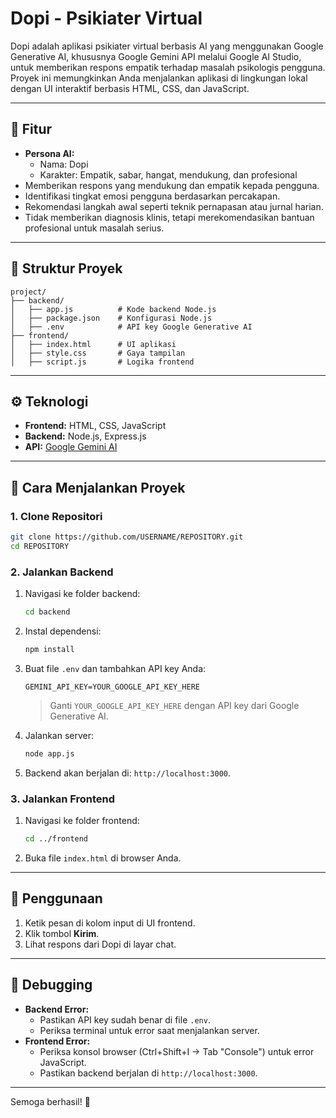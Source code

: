 # Dopi - Psikiater Virtual

Dopi adalah aplikasi psikiater virtual berbasis AI yang menggunakan Google Generative AI, khususnya Google Gemini API melalui Google AI Studio, untuk memberikan respons empatik terhadap masalah psikologis pengguna. Proyek ini memungkinkan Anda menjalankan aplikasi di lingkungan lokal dengan UI interaktif berbasis HTML, CSS, dan JavaScript.

---

## 🎯 Fitur

- **Persona AI:**
  - Nama: Dopi
  - Karakter: Empatik, sabar, hangat, mendukung, dan profesional
- Memberikan respons yang mendukung dan empatik kepada pengguna.
- Identifikasi tingkat emosi pengguna berdasarkan percakapan.
- Rekomendasi langkah awal seperti teknik pernapasan atau jurnal harian.
- Tidak memberikan diagnosis klinis, tetapi merekomendasikan bantuan profesional untuk masalah serius.

---

## 📂 Struktur Proyek

```
project/
├── backend/
│   ├── app.js          # Kode backend Node.js
│   ├── package.json    # Konfigurasi Node.js
│   ├── .env            # API key Google Generative AI
├── frontend/
│   ├── index.html      # UI aplikasi
│   ├── style.css       # Gaya tampilan
│   ├── script.js       # Logika frontend
```

---

## ⚙️ Teknologi

- **Frontend:** HTML, CSS, JavaScript
- **Backend:** Node.js, Express.js
- **API:** [Google Gemini AI](https://aistudio.google.com/prompts/new_chat)

---

## 🚀 Cara Menjalankan Proyek

### 1. Clone Repositori

```bash
git clone https://github.com/USERNAME/REPOSITORY.git
cd REPOSITORY
```

### 2. Jalankan Backend

1. Navigasi ke folder backend:
   ```bash
   cd backend
   ```
2. Instal dependensi:
   ```bash
   npm install
   ```
3. Buat file `.env` dan tambahkan API key Anda:
   ```env
   GEMINI_API_KEY=YOUR_GOOGLE_API_KEY_HERE
   ```
   > Ganti `YOUR_GOOGLE_API_KEY_HERE` dengan API key dari Google Generative AI.
4. Jalankan server:
   ```bash
   node app.js
   ```
5. Backend akan berjalan di: `http://localhost:3000`.

### 3. Jalankan Frontend

1. Navigasi ke folder frontend:
   ```bash
   cd ../frontend
   ```
2. Buka file `index.html` di browser Anda.

---

## 📌 Penggunaan

1. Ketik pesan di kolom input di UI frontend.
2. Klik tombol **Kirim**.
3. Lihat respons dari Dopi di layar chat.

---

## 🔧 Debugging

- **Backend Error:**
  - Pastikan API key sudah benar di file `.env`.
  - Periksa terminal untuk error saat menjalankan server.
- **Frontend Error:**
  - Periksa konsol browser (Ctrl+Shift+I → Tab "Console") untuk error JavaScript.
  - Pastikan backend berjalan di `http://localhost:3000`.

---

Semoga berhasil! 🚀
